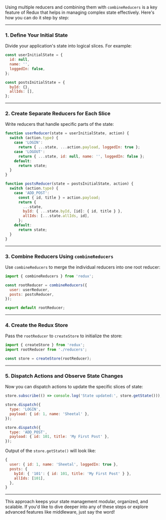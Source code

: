 Using multiple reducers and combining them with `combineReducers` is a key feature of Redux that helps in managing complex state effectively. Here's how you can do it step by step:

---

### 1. **Define Your Initial State**
Divide your application's state into logical slices. For example:
```javascript
const userInitialState = {
  id: null,
  name: '',
  loggedIn: false,
};

const postsInitialState = {
  byId: {},
  allIds: [],
};
```

---

### 2. **Create Separate Reducers for Each Slice**
Write reducers that handle specific parts of the state:
```javascript
function userReducer(state = userInitialState, action) {
  switch (action.type) {
    case 'LOGIN':
      return { ...state, ...action.payload, loggedIn: true };
    case 'LOGOUT':
      return { ...state, id: null, name: '', loggedIn: false };
    default:
      return state;
  }
}

function postsReducer(state = postsInitialState, action) {
  switch (action.type) {
    case 'ADD_POST':
      const { id, title } = action.payload;
      return {
        ...state,
        byId: { ...state.byId, [id]: { id, title } },
        allIds: [...state.allIds, id],
      };
    default:
      return state;
  }
}
```

---

### 3. **Combine Reducers Using `combineReducers`**
Use `combineReducers` to merge the individual reducers into one root reducer:
```javascript
import { combineReducers } from 'redux';

const rootReducer = combineReducers({
  user: userReducer,
  posts: postsReducer,
});

export default rootReducer;
```

---

### 4. **Create the Redux Store**
Pass the `rootReducer` to `createStore` to initialize the store:
```javascript
import { createStore } from 'redux';
import rootReducer from './reducers';

const store = createStore(rootReducer);
```

---

### 5. **Dispatch Actions and Observe State Changes**
Now you can dispatch actions to update the specific slices of state:
```javascript
store.subscribe(() => console.log('State updated:', store.getState()));

store.dispatch({
  type: 'LOGIN',
  payload: { id: 1, name: 'Sheetal' },
});

store.dispatch({
  type: 'ADD_POST',
  payload: { id: 101, title: 'My First Post' },
});
```

Output of the `store.getState()` will look like:
```javascript
{
  user: { id: 1, name: 'Sheetal', loggedIn: true },
  posts: {
    byId: { '101': { id: 101, title: 'My First Post' } },
    allIds: [101],
  },
}
```

---

This approach keeps your state management modular, organized, and scalable. If you'd like to dive deeper into any of these steps or explore advanced features like middleware, just say the word!